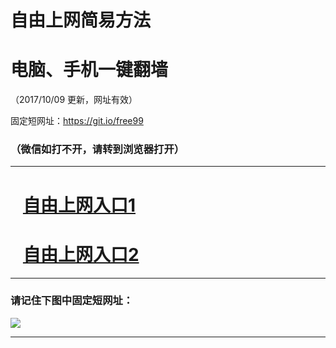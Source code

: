 ﻿# 自由上网简易方法

# 电脑、手机一键翻墙

（2017/10/09 更新，网址有效）

固定短网址：https://git.io/free99

### （微信如打不开，请转到浏览器打开）


***





# &nbsp;&nbsp; <a href="http://ft120617768.fwq-tz-1001.info/fwqtz01.html?t=100900118554 " target="_blank">自由上网入口1</a>
# &nbsp;&nbsp; <a href="http://ft3238210257.fwq-tz-1002.info/fwqtz02.html?t=10090011289 " target="_blank">自由上网入口2</a>
***

### 请记住下图中固定短网址：

<img src="https://s3-us-west-2.amazonaws.com/fwq-1001/yjfq-20170905okok.png" /> 


***

